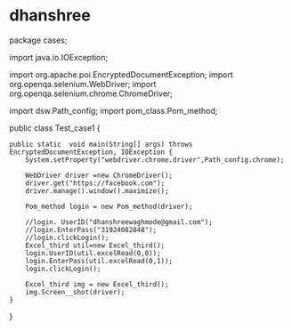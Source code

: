 # dhanshree
package cases;

import java.io.IOException;

import org.apache.poi.EncryptedDocumentException;
import org.openqa.selenium.WebDriver;
import org.openqa.selenium.chrome.ChromeDriver;

import dsw.Path_config;
import pom_class.Pom_method;

public class Test_case1 {
	
	public static  void main(String[] args) throws EncryptedDocumentException, IOException {
		System.setProperty("webdriver.chrome.driver",Path_config.chrome);
		
		WebDriver driver =new ChromeDriver();
		driver.get("https://facebook.com");
		driver.manage().window().maximize();
		
		Pom_method login = new Pom_method(driver);
		
		//login. UserID("dhanshreewaghmode@gmail.com");
		//login.EnterPass("31924082848");
		//login.clickLogin();
		Excel_third util=new Excel_third();
		login.UserID(util.excelRead(0,0));
		login.EnterPass(util.excelRead(0,1));
		login.clickLogin();
		
		Excel_third img = new Excel_third();
		img.Screen__shot(driver);
	}

}
